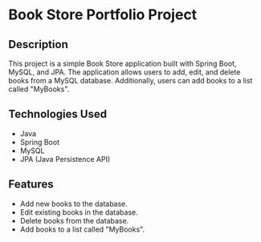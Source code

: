 # Book Store Portfolio Project

## Description
This project is a simple Book Store application built with Spring Boot, MySQL, and JPA. The application allows users to add, edit, and delete books from a MySQL database. Additionally, users can add books to a list called "MyBooks".

## Technologies Used
- Java
- Spring Boot
- MySQL
- JPA (Java Persistence API)

## Features
- Add new books to the database.
- Edit existing books in the database.
- Delete books from the database.
- Add books to a list called "MyBooks".
